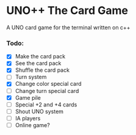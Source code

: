 # UNO++ The Card Game
A UNO card game for the terminal written on c++
### Todo:
- [x] Make the card pack
- [x] See the card pack
- [x] Shuffle the card pack
- [ ] Turn system
- [x] Change color special card
- [ ] Change turn special card
- [x] Game pile
- [ ] Special +2 and +4 cards
- [ ] Shout UNO system
- [ ] IA players
- [ ] Online game?
